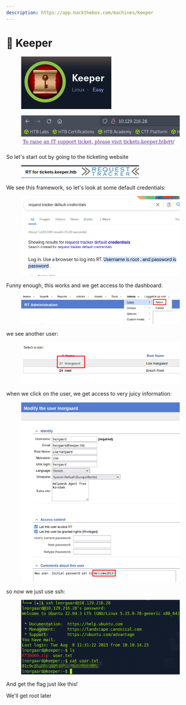 ```yaml
---
description: https://app.hackthebox.com/machines/Keeper
---
```


# 🔑 Keeper

<figure><img src="../../../.gitbook/assets/image (515).png" alt=""><figcaption></figcaption></figure>

<figure><img src="../../../.gitbook/assets/image (516).png" alt=""><figcaption></figcaption></figure>

So let's start out by going to the ticketing website

<figure><img src="../../../.gitbook/assets/image (517).png" alt=""><figcaption></figcaption></figure>

We see this framework, so let's look at some default credentials:

<figure><img src="../../../.gitbook/assets/image (518).png" alt=""><figcaption></figcaption></figure>

Funny enough, this works and we get access to the dashboard:

<figure><img src="../../../.gitbook/assets/image (519).png" alt=""><figcaption></figcaption></figure>

we see another user:

<figure><img src="../../../.gitbook/assets/image (520).png" alt=""><figcaption></figcaption></figure>

when we click on the user, we get access to very juicy information:

<figure><img src="../../../.gitbook/assets/image (521).png" alt=""><figcaption></figcaption></figure>

so now we just use ssh:

<figure><img src="../../../.gitbook/assets/image (522).png" alt=""><figcaption></figcaption></figure>

And get the flag just like this!

We'll get root later&#x20;
